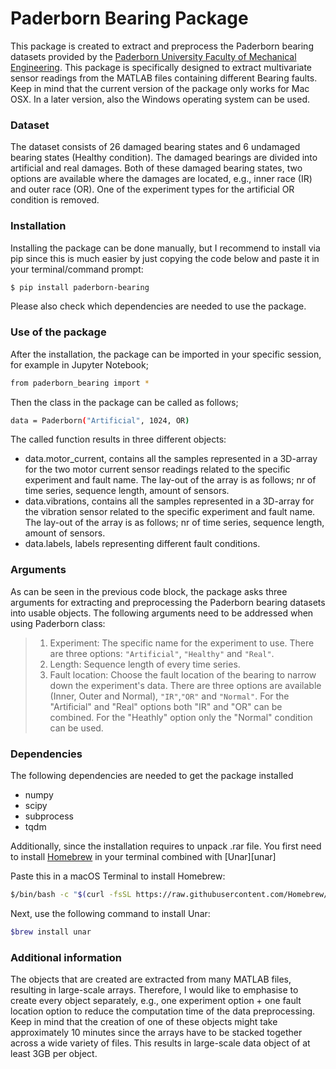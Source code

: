 # Paderborn Bearing Package
This package is created to extract and preprocess the Paderborn bearing datasets provided by the [Paderborn University Faculty of Mechanical Engineering][paderborn].
This package is specifically designed to extract multivariate sensor readings from the MATLAB files containing different Bearing faults. Keep in mind that the current version of the package only works for Mac OSX. In a later version, also the Windows operating system can be used. 

### Dataset
The dataset consists of 26 damaged bearing states and 6 undamaged bearing states (Healthy condition). The damaged bearings are divided into artificial and real damages. Both of these damaged bearing states, two options are available where the damages are located, e.g., inner race (IR) and outer race (OR). One of the experiment types for the artificial OR condition is removed. 


### Installation
Installing the package can be done manually, but I recommend to install via pip since this is much easier by just copying the code below and paste it in your terminal/command prompt:
```sh
$ pip install paderborn-bearing
```
Please also check which dependencies are needed to use the package. 

### Use of the package
After the installation, the package can be imported in your specific session, for example in Jupyter Notebook;
```sh
from paderborn_bearing import *
```
Then the class in the package can be called as follows;
```sh
data = Paderborn("Artificial", 1024, OR)
```
The called function results in three different objects:
* data.motor_current, contains all the samples represented in a 3D-array for the two motor current sensor readings related to the specific experiment and fault name. The lay-out of the array is as follows; nr of time series, sequence length, amount of sensors. 
* data.vibrations, contains all the samples represented in a 3D-array for the vibration sensor related to the specific experiment and fault name. The lay-out of the array is as follows; nr of time series, sequence length, amount of sensors. 
* data.labels, labels representing different fault conditions.

### Arguments
As can be seen in the previous code block, the package asks three arguments for extracting and preprocessing the Paderborn bearing datasets into usable objects. The following arguments need to be addressed when using Paderborn class:
>1) Experiment: The specific name for the experiment to use. There are three options: `"Artificial"`, `"Healthy"` and `"Real"`.
>2) Length: Sequence length of every time series.
>3) Fault location: Choose the fault location of the bearing to narrow down the experiment's data. There are three options are available (Inner, Outer and Normal), `"IR"`,`"OR"` and `"Normal"`. For the "Artificial" and "Real" options both "IR" and "OR" can be combined. For the "Heathly" option only the "Normal" condition can be used.  

### Dependencies
The following dependencies are needed to get the package installed
* numpy
* scipy 
* subprocess
* tqdm

Additionally, since the installation requires to unpack .rar file. You first need to install [Homebrew][homebrew] in your terminal combined with [Unar][unar]

Paste this in a macOS Terminal to install Homebrew:
```sh
$/bin/bash -c "$(curl -fsSL https://raw.githubusercontent.com/Homebrew/install/HEAD/install.sh)"
```
Next, use the following command to install Unar:
```sh
$brew install unar
```

### Additional information
The objects that are created are extracted from many MATLAB files, resulting in large-scale arrays. Therefore, I would like to emphasise to create every object separately, e.g., one experiment option + one fault location option to reduce the computation time of the data preprocessing. Keep in mind that the creation of one of these objects might take approximately 10 minutes since the arrays have to be stacked together across a wide variety of files. This results in large-scale data object of at least 3GB per object. 


[paderborn]: <https://mb.uni-paderborn.de/en/kat/main-research/datacenter/bearing-datacenter/data-sets-and-download>
[homebrew]: <https://brew.sh>




